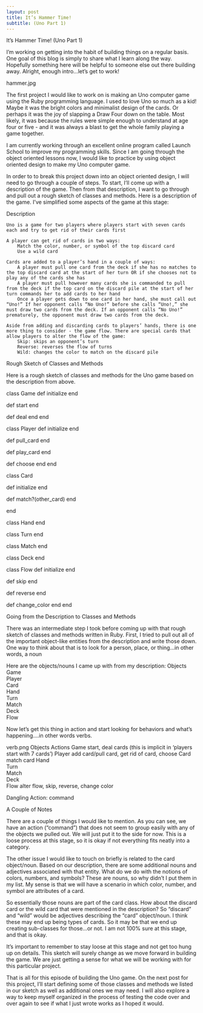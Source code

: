 ```yaml
---
layout: post
title: It’s Hammer Time!
subtitle: (Uno Part 1)
---
```


 It’s Hammer Time! (Uno Part 1)

I’m working on getting into the habit of building things on a regular basis. One goal of this blog is simply to share what I learn along the way. Hopefully something here will be helpful to someone else out there building away. Alright, enough intro…let’s get to work!

hammer.jpg

The first project I would like to work on is making an Uno computer game using the Ruby programming language. I used to love Uno so much as a kid! Maybe it was the bright colors and minimalist design of the cards. Or perhaps it was the joy of slapping a Draw Four down on the table. Most likely, it was because the rules were simple enough to understand at age four or five - and it was always a blast to get the whole family playing a game together.

I am currently working through an excellent online program called Launch School to improve my programming skills. Since I am going through the object oriented lessons now, I would like to practice by using object oriented design to make my Uno computer game.

In order to to break this project down into an object oriented design, I will need to go through a couple of steps. To start, I’ll come up with a description of the game. Then from that description, I want to go through and pull out a rough sketch of classes and methods. Here is a description of the game. I’ve simplified some aspects of the game at this stage:
 
Description

    Uno is a game for two players where players start with seven cards each and try to get rid of their cards first

    A player can get rid of cards in two ways:
        Match the color, number, or symbol of the top discard card
        Use a wild card

    Cards are added to a player’s hand in a couple of ways:
        A player must pull one card from the deck if she has no matches to the top discard card at the start of her turn OR if she chooses not to play any of the cards she has
        A player must pull however many cards she is commanded to pull from the deck if the top card on the discard pile at the start of her turn commands her to add cards to her hand
        Once a player gets down to one card in her hand, she must call out “Uno!” If her opponent calls “No Uno!” before she calls “Uno!,” she must draw two cards from the deck. If an opponent calls “No Uno!” prematurely, the opponent must draw two cards from the deck.

    Aside from adding and discarding cards to players’ hands, there is one more thing to consider - the game flow. There are special cards that allow players to alter the flow of the game:
        Skip: skips an opponent’s turn
        Reverse: reverses the flow of turns
        Wild: changes the color to match on the discard pile

 
Rough Sketch of Classes and Methods

Here is a rough sketch of classes and methods for the Uno game based on the description from above.

class Game
  def initialize
  end

  def start
  end

  def deal
  end
end

class Player
  def initialize
  end

  def pull_card
  end

  def play_card
  end

  def choose
  end
end

class Card

  def initialize
  end

  def match?(other_card)
  end

end

class Hand
end

class Turn
end

class Match
end

class Deck
end

class Flow
  def initialize
  end

  def skip
  end

  def reverse
  end

  def change_color
  end
end

 
Going from the Description to Classes and Methods

There was an intermediate step I took before coming up with that rough sketch of classes and methods written in Ruby. First, I tried to pull out all of the important object-like entities from the description and write those down. One way to think about that is to look for a person, place, or thing…in other words, a noun

Here are the objects/nouns I came up with from my description:
Objects 	
Game 	
Player 	
Card 	
Hand 	
Turn 	
Match 	
Deck 	
Flow 	

Now let’s get this thing in action and start looking for behaviors and what’s happening….in other words verbs.

verb.png
Objects 	Actions
Game 	start, deal cards (this is implicit in ‘players start with 7 cards’)
Player 	add card/pull card, get rid of card, choose
Card 	match card
Hand 	
Turn 	
Match 	
Deck 	
Flow 	alter flow, skip, reverse, change color

Dangling Action: command
 
A Couple of Notes

There are a couple of things I would like to mention. As you can see, we have an action (“command”) that does not seem to group easily with any of the objects we pulled out. We will just put it to the side for now. This is a loose process at this stage, so it is okay if not everything fits neatly into a category.

The other issue I would like to touch on briefly is related to the card object/noun. Based on our description, there are some additional nouns and adjectives associated with that entity. What do we do with the notions of colors, numbers, and symbols? These are nouns, so why didn’t I put them in my list. My sense is that we will have a scenario in which color, number, and symbol are attributes of a card.

So essentially those nouns are part of the card class. How about the discard card or the wild card that were mentioned in the description? So “discard” and “wild” would be adjectives describing the “card” object/noun. I think these may end up being types of cards. So it may be that we end up creating sub-classes for those…or not. I am not 100% sure at this stage, and that is okay.

It’s important to remember to stay loose at this stage and not get too hung up on details. This sketch will surely change as we move forward in building the game. We are just getting a sense for what we will be working with for this particular project.

That is all for this episode of building the Uno game. On the next post for this project, I’ll start defining some of those classes and methods we listed in our sketch as well as additional ones we may need. I will also explore a way to keep myself organized in the process of testing the code over and over again to see if what I just wrote works as I hoped it would.